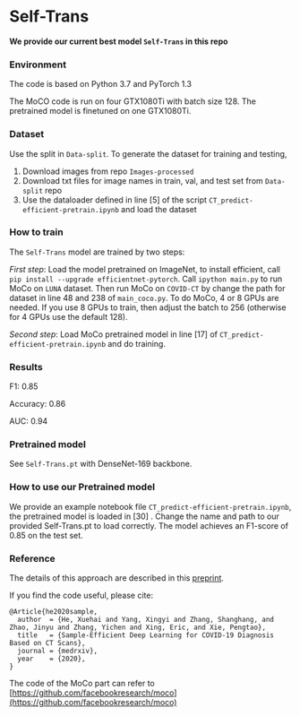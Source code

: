 # Self-Trans 


**We provide our current best model `Self-Trans` in this repo**
 
### Environment
The code is based on Python 3.7 and PyTorch 1.3

The MoCO code is run on four GTX1080Ti with batch size 128. The pretrained model is finetuned on one GTX1080Ti.


### Dataset
Use the split in `Data-split`. 
To generate the dataset for training and testing, 
1. Download images from repo `Images-processed`
2. Download txt files for image names in train, val, and test set from `Data-split` repo
3. Use the dataloader defined in line [5] of the script `CT_predict-efficient-pretrain.ipynb` and load the dataset

### How to train
The `Self-Trans` model are trained by two steps:

*First step*: Load the model pretrained on ImageNet, to install efficient, call `pip install --upgrade efficientnet-pytorch`.  Call `ipython main.py` to run MoCo on `LUNA` dataset. Then run MoCo on `COVID-CT` by change the path for dataset in line 48 and 238 of `main_coco.py`. To do MoCo, 4 or 8 GPUs are needed. If you use 8 GPUs to train, then adjust the batch to 256 (otherwise for 4 GPUs use the default 128).

*Second step*: Load MoCo pretrained model in line [17] of `CT_predict-efficient-pretrain.ipynb` and do training.

### Results
F1: 0.85

Accuracy: 0.86

AUC: 0.94

### Pretrained model
See `Self-Trans.pt` with DenseNet-169 backbone.


### How to use our Pretrained model
We provide an example notebook file `CT_predict-efficient-pretrain.ipynb`, the pretrained model is loaded in [30] . Change the name and path to our provided Self-Trans.pt to load correctly. The model achieves an F1-score of 0.85 on the test set.


### Reference 
The details of this approach are described in this [preprint](https://www.medrxiv.org/content/10.1101/2020.04.13.20063941v1).

If you find the code useful, please cite:


    @Article{he2020sample,
      author  = {He, Xuehai and Yang, Xingyi and Zhang, Shanghang, and Zhao, Jinyu and Zhang, Yichen and Xing, Eric, and Xie, Pengtao},
      title   = {Sample-Efficient Deep Learning for COVID-19 Diagnosis Based on CT Scans},
      journal = {medrxiv},
      year    = {2020},
    }

The code of the MoCo part can refer to [https://github.com/facebookresearch/moco](https://github.com/facebookresearch/moco)

 



